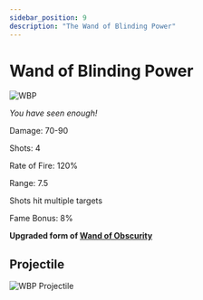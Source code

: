 ```yaml
---
sidebar_position: 9
description: "The Wand of Blinding Power"
---
```


# Wand of Blinding Power

![WBP](https://cdn.discordapp.com/attachments/635248759126622254/1004994847322685440/blinding.png)

<i>You have seen enough!</i>

Damage: 70-90

Shots: 4

Rate of Fire: 120%

Range: 7.5

Shots hit multiple targets

Fame Bonus: 8%

**Upgraded form of [Wand of Obscurity](https://wiki.valorserver.com/docs/items/weapons/wands/ut/wand_of_obscurity)**

## Projectile

![WBP Projectile](https://cdn.discordapp.com/attachments/953134990428868629/997619543042183299/wandofblindingpower.gif)
